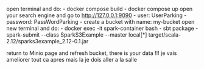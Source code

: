 open terminal and do:
    - docker compose build
    - docker compose up
open your search engine and go to http://127.0.0.1:9090
    - user: UserParking
    - password: PassWordParking
    - create a bucket with name: my-bucket
open new terminal and do:
    - docker exec -it spark-container bash
    - sbt package
    - spark-submit --class SparkS3Example --master local[*] target/scala-2.12/sparks3example_2.12-0.1.jar

return to Minio page and refresh bucket, there is your data !!!
je vais ameliorer tout ca apres mais la je dois aller a la salle
